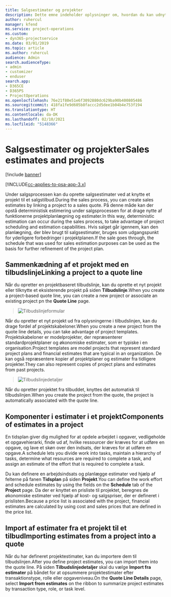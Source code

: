 ```yaml
---
title: Salgsestimater og projekter
description: Dette emne indeholder oplysninger om, hvordan du kan udnytte planlægning og estimater i salgsprocessen.
author: ruhercul
manager: kfend
ms.service: project-operations
ms.custom:
- dyn365-projectservice
ms.date: 03/01/2019
ms.topic: article
ms.author: ruhercul
audience: Admin
search.audienceType:
- admin
- customizer
- enduser
search.app:
- D365CE
- D365PS
- ProjectOperations
ms.openlocfilehash: 76e21f80e51e6f3092880dc629ba90b400805486
ms.sourcegitcommit: 418fa1fe9d605b8faccc2d5dee1b04b4e753f194
ms.translationtype: HT
ms.contentlocale: da-DK
ms.lasthandoff: 02/10/2021
ms.locfileid: "5148366"
---
```

# <a name="sales-estimates-and-projects"></a><span data-ttu-id="efe77-103">Salgsestimater og projekter</span><span class="sxs-lookup"><span data-stu-id="efe77-103">Sales estimates and projects</span></span>

[!include [banner](../includes/psa-now-project-operations.md)]

[!INCLUDE[cc-applies-to-psa-app-3.x](../includes/cc-applies-to-psa-app-3x.md)]

<span data-ttu-id="efe77-104">Under salgsprocessen kan du oprette salgsestimater ved at knytte et projekt til et salgstilbud.</span><span class="sxs-lookup"><span data-stu-id="efe77-104">During the sales process, you can create sales estimates by linking a project to a sales quote.</span></span> <span data-ttu-id="efe77-105">På denne måde kan der opstå deterministisk estimering under salgsprocessen for at drage nytte af funktionerne projektplanlægning og estimater.</span><span class="sxs-lookup"><span data-stu-id="efe77-105">In this way, deterministic estimation can occur during the sales process, to take advantage of project scheduling and estimation capabilities.</span></span> <span data-ttu-id="efe77-106">Hvis salget går igennem, kan den planlægning, der blev brugt til salgsestimater, bruges som udgangspunkt for yderligere forbedringer i projektplanen.</span><span class="sxs-lookup"><span data-stu-id="efe77-106">If the sale goes through, the schedule that was used for sales estimation purposes can be used as the basis for further refinement of the project plan.</span></span>

## <a name="linking-a-project-to-a-quote-line"></a><span data-ttu-id="efe77-107">Sammenkædning af et projekt med en tilbudslinje</span><span class="sxs-lookup"><span data-stu-id="efe77-107">Linking a project to a quote line</span></span>

<span data-ttu-id="efe77-108">Når du opretter en projektbaseret tilbudslinje, kan du oprette et nyt projekt eller tilknytte et eksisterende projekt på siden **Tilbudslinje**.</span><span class="sxs-lookup"><span data-stu-id="efe77-108">When you create a project-based quote line, you can create a new project or associate an existing project pn the **Quote Line** page.</span></span> 

> ![Tilbudslinjeformular](media/project-8.png)
 
<span data-ttu-id="efe77-110">Når du opretter et nyt projekt ud fra oplysningerne i tilbudslinjen, kan du drage fordel af projektskabeloner.</span><span class="sxs-lookup"><span data-stu-id="efe77-110">When you create a new project from the quote line details, you can take advantage of project templates.</span></span> <span data-ttu-id="efe77-111">Projektskabeloner er modelprojekter, der repræsenterer standardprojektplaner og økonomiske estimater, som er typiske i en organisation.</span><span class="sxs-lookup"><span data-stu-id="efe77-111">Project templates are model projects that represent standard project plans and financial estimates that are typical in an organization.</span></span> <span data-ttu-id="efe77-112">De kan også repræsentere kopier af projektplaner og estimater fra tidligere projekter.</span><span class="sxs-lookup"><span data-stu-id="efe77-112">They can also represent copies of project plans and estimates from past projects.</span></span>

> ![Tilbudslinjedetaljer](media/project-9.png)
  
<span data-ttu-id="efe77-114">Når du opretter projektet fra tilbuddet, knyttes det automatisk til tilbudslinjen.</span><span class="sxs-lookup"><span data-stu-id="efe77-114">When you create the project from the quote, the project is automatically associated with the quote line.</span></span>

## <a name="components-of-estimates-in-a-project"></a><span data-ttu-id="efe77-115">Komponenter i estimater i et projekt</span><span class="sxs-lookup"><span data-stu-id="efe77-115">Components of estimates in a project</span></span>

<span data-ttu-id="efe77-116">En tidsplan giver dig mulighed for at opdele arbejdet i opgaver, vedligeholde et opgavehierarki, finde ud af, hvilke ressourcer der kræves for at udføre en opgave, og lave et skøn over den indsats, der kræves for at udføre en opgave.</span><span class="sxs-lookup"><span data-stu-id="efe77-116">A schedule lets you divide work into tasks, maintain a hierarchy of tasks, determine what resources are required to complete a task, and assign an estimate of the effort that is required to complete a task.</span></span>

<span data-ttu-id="efe77-117">Du kan definere en arbejdsindsats og planlægge estimater ved hjælp af felterne på fanen **Tidsplan** på siden **Projekt**.</span><span class="sxs-lookup"><span data-stu-id="efe77-117">You can define the work effort and schedule estimates by using the fields on the **Schedule** tab of the **Project** page.</span></span> <span data-ttu-id="efe77-118">Da der er knyttet en prisliste til projektet, beregnes de økonomiske estimater ved hjælp af kost- og salgspriser, der er defineret i prislisten.</span><span class="sxs-lookup"><span data-stu-id="efe77-118">Because a price list is associated with the project, financial estimates are calculated by using cost and sales prices that are defined in the price list.</span></span>

## <a name="importing-estimates-from-a-project-into-a-quote"></a><span data-ttu-id="efe77-119">Import af estimater fra et projekt til et tilbud</span><span class="sxs-lookup"><span data-stu-id="efe77-119">Importing estimates from a project into a quote</span></span>

<span data-ttu-id="efe77-120">Når du har defineret projektestimater, kan du importere dem til tilbudslinjen.</span><span class="sxs-lookup"><span data-stu-id="efe77-120">After you define project estimates, you can import them into the quote line.</span></span> <span data-ttu-id="efe77-121">På siden **Tilbudslinjedetaljer** skal du vælge **Import fra estimater** på båndet for at opsummere projektestimater efter transaktionstype, rolle eller opgaveniveau.</span><span class="sxs-lookup"><span data-stu-id="efe77-121">On the **Quote Line Details** page, select **Import from estimates** on the ribbon to summarize project estimates by transaction type, role, or task level.</span></span>
